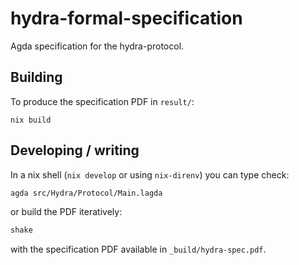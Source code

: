 # hydra-formal-specification

Agda specification for the hydra-protocol.

## Building

To produce the specification PDF in `result/`:

```
nix build
```

## Developing / writing

In a nix shell (`nix develop` or using `nix-direnv`) you can type check:
```sh
agda src/Hydra/Protocol/Main.lagda
```

or build the PDF iteratively:
``` sh
shake
```

with the specification PDF available in `_build/hydra-spec.pdf`.
